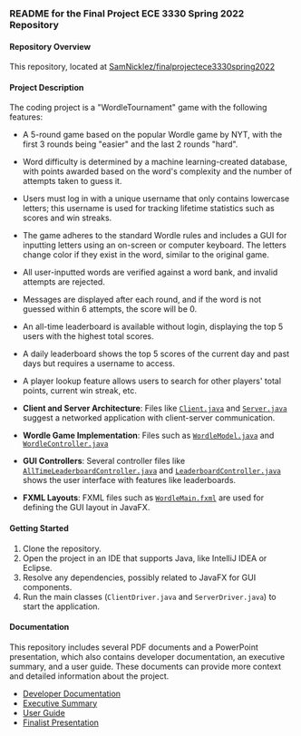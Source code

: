 ### README for the Final Project ECE 3330 Spring 2022 Repository

#### Repository Overview
This repository, located at [SamNicklez/finalprojectece3330spring2022](https://github.com/SamNicklez/finalprojectece3330spring2022)

#### Project Description
The coding project is a "WordleTournament" game with the following features:

- A 5-round game based on the popular Wordle game by NYT, with the first 3 rounds being "easier" and the last 2 rounds "hard".
- Word difficulty is determined by a machine learning-created database, with points awarded based on the word's complexity and the number of attempts taken to guess it.
- Users must log in with a unique username that only contains lowercase letters; this username is used for tracking lifetime statistics such as scores and win streaks.
- The game adheres to the standard Wordle rules and includes a GUI for inputting letters using an on-screen or computer keyboard. The letters change color if they exist in the word, similar to the original game.
- All user-inputted words are verified against a word bank, and invalid attempts are rejected.
- Messages are displayed after each round, and if the word is not guessed within 6 attempts, the score will be 0.
- An all-time leaderboard is available without login, displaying the top 5 users with the highest total scores.
- A daily leaderboard shows the top 5 scores of the current day and past days but requires a username to access.
- A player lookup feature allows users to search for other players' total points, current win streak, etc.

- **Client and Server Architecture**: Files like [`Client.java`](https://github.com/SamNicklez/finalprojectece3330spring2022/blob/main/src/Client.java) and [`Server.java`](https://github.com/SamNicklez/finalprojectece3330spring2022/blob/main/src/Server.java) suggest a networked application with client-server communication.
- **Wordle Game Implementation**: Files such as [`WordleModel.java`](https://github.com/SamNicklez/finalprojectece3330spring2022/blob/main/src/WordleModel.java) and [`WordleController.java`](https://github.com/SamNicklez/finalprojectece3330spring2022/blob/main/src/WordleController.java)
- **GUI Controllers**: Several controller files like [`AllTimeLeaderboardController.java`](https://github.com/SamNicklez/finalprojectece3330spring2022/blob/main/src/AllTimeLeaderboardController.java) and [`LeaderboardController.java`](https://github.com/SamNicklez/finalprojectece3330spring2022/blob/main/src/LeaderboardController.java) shows the user interface with features like leaderboards.
- **FXML Layouts**: FXML files such as [`WordleMain.fxml`](https://github.com/SamNicklez/finalprojectece3330spring2022/blob/main/src/fxml/WordleMain.fxml) are used for defining the GUI layout in JavaFX.

#### Getting Started

1. Clone the repository.
2. Open the project in an IDE that supports Java, like IntelliJ IDEA or Eclipse.
3. Resolve any dependencies, possibly related to JavaFX for GUI components.
4. Run the main classes (`ClientDriver.java` and `ServerDriver.java`) to start the application.

#### Documentation
This repository includes several PDF documents and a PowerPoint presentation, which also contains developer documentation, an executive summary, and a user guide. These documents can provide more context and detailed information about the project.

- [Developer Documentation](https://github.com/SamNicklez/finalprojectece3330spring2022/blob/main/SWDTeam5DeveloperDocumentation.pdf)
- [Executive Summary](https://github.com/SamNicklez/finalprojectece3330spring2022/blob/main/SWDTeam5ExecutiveSummary.pdf)
- [User Guide](https://github.com/SamNicklez/finalprojectece3330spring2022/blob/main/SWDTeam5UserGuide.pdf)
- [Finalist Presentation](https://github.com/SamNicklez/finalprojectece3330spring2022/blob/main/Finalist%20Presentation.pptx)
